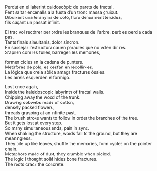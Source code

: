 Perdut en el laberint calidoscòpic de parets de fractal.  
Fent saltar encenalls a la fusta d'un tronc massa gruixut.  
Dibuixant una teranyina de cotó, flors densament teixides,  
fils caçant un passat infinit.  
  
El traç vol recórrer per ordre les branques de l'arbre, però es perd a cada pas.  
Tants finals simultanis, dolor síncron.  
En sacsejar l'estructura cauen paraules que no volen dir res.  
S'apilen com les fulles, barregen les memòries,  
  
formen cicles en la cadena de punters.  
Metàfores de pols, es desfan en recollir-les.  
La lògica que creia sòlida amaga fractures òssies.  
Les arrels esquerden el formigó.  
  
Lost once again,  
Inside the kaleidoscopic labyrinth of fractal walls.  
Chipping away the wood of the trunk.  
Drawing cobwebs made of cotton,  
densely packed flowers,  
threads grasping at an infinite past.  
The brush stroke wants to follow in order the branches of the tree.  
But it gets lost at every step.  
So many simultaneous ends, pain in sync.  
When shaking the structure, words fall to the ground, but they are meaningless.  
They pile up like leaves, shuffle the memories, form cycles on the pointer chain.  
Metaphors made of dust, they crumble when picked.  
The logic I thought solid hides bone fractures.  
The roots crack the concrete.  
  
